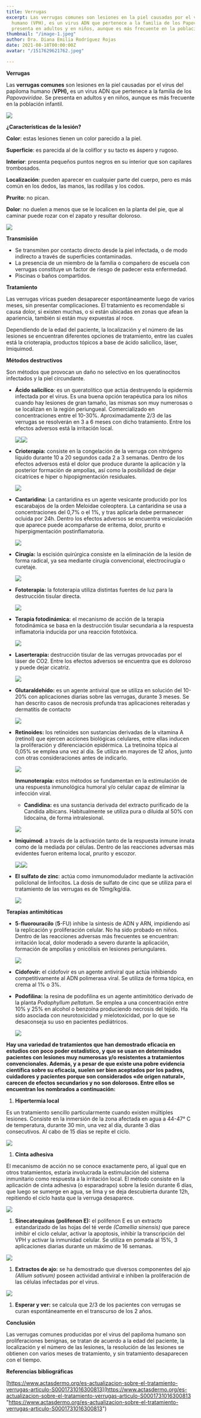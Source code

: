 ```yaml
---
title: Verrugas
excerpt: Las verrugas comunes son lesiones en la piel causadas por el virus del papiloma
  humano (VPH), es un virus ADN que pertenece a la familia de los Papovaviridae. Se
  presenta en adultos y en niños, aunque es más frecuente en la población infantil.
thumbnail: "/image-1.jpeg"
author: Dra. Diana Emilia Rodríguez Rojas
date: 2021-08-18T00:00:00Z
avatar: "/1517629621762.jpeg"

---
```

**Verrugas**

Las **verrugas comunes** son lesiones en la piel causadas por el virus del papiloma humano (**VPH),** es un virus ADN que pertenece a la familia de los _Papovaviridae_. Se presenta en adultos y en niños, aunque es más frecuente en la población infantil.

![](/virus-vph-1024x572.jpeg)

**¿Características de la lesión?**

**Color**: estas lesiones tienen un color parecido a la piel.

**Superficie**: es parecida al de la coliflor y su tacto es áspero y rugoso.

**Interior**: presenta pequeños puntos negros en su interior que son capilares trombosados.

**Localización**: pueden aparecer en cualquier parte del cuerpo, pero es más común en los dedos, las manos, las rodillas y los codos.

**Prurito**: no pican.

**Dolor**: no duelen a menos que se le localicen en la planta del pie, que al caminar puede rozar con el zapato y resultar doloroso.

![](/verrugas_post.jpeg)

**Transmisión**

* Se transmiten por contacto directo desde la piel infectada, o de modo indirecto a través de superficies contaminadas.
* La presencia de un miembro de la familia o compañero de escuela con verrugas constituye un factor de riesgo de padecer esta enfermedad.
* Piscinas o baños compartidos.

**Tratamiento**

Las verrugas víricas pueden desaparecer espontáneamente luego de varios meses, sin presentar complicaciones. El tratamiento es recomendable si causa dolor, si existen muchas, o si están ubicadas en zonas que afean la apariencia, también si están muy expuestas al roce.

Dependiendo de la edad del paciente, la localización y el número de las lesiones se encuentran diferentes opciones de tratamiento, entre las cuales está la crioterapia, productos tópicos a base de ácido salicílico, láser, Imiquimod.

**Métodos destructivos**

Son métodos que provocan un daño no selectivo en los queratinocitos infectados y la piel circundante.

* **Ácido salicílico**: es un queratolítico que actúa destruyendo la epidermis infectada por el virus. Es una buena opción terapéutica para los niños cuando hay lesiones de gran tamaño, las mismas son muy numerosas o se localizan en la región periungueal. Comercializado en concentraciones entre el 10-30%. Aproximadamente 2/3 de las verrugas se resolverán en 3 a 6 meses con dicho tratamiento. Entre los efectos adversos está la irritación local.

  ![](/antiverrugas-isdin-20ml-0.jpeg)![](/captura-de-pantalla-2021-08-18-a-la-s-5-40-10-p-m.png)
* **Crioterapia:** consiste en la congelación de la verruga con nitrógeno líquido durante 10 a 20 segundos cada 2 a 3 semanas. Dentro de los efectos adversos está el dolor que produce durante la aplicación y la posterior formación de ampollas, así como la posibilidad de dejar cicatrices e hiper o hipopigmentación residuales.

  ![](/nitrogeno-liquido.jpeg)
* **Cantaridina:** La cantaridina es un agente vesicante producido por los escarabajos de la orden Meloidae coleoptera. La cantaridina se usa a concentraciones del 0,7% o el 1%, y tras aplicarla debe permanecer ocluida por 24h. Dentro los efectos adversos se encuentra vesiculación que aparece puede acompañarse de eritema, dolor, prurito e hiperpigmentación postinflamatoria.

  ![](/eev69wlwkaa0f0k.jpeg)
* **Cirugía:** la escisión quirúrgica consiste en la eliminación de la lesión de forma radical, ya sea mediante cirugía convencional, electrocirugía o curetaje.

  ![](/electrocirugiar1.jpeg)
* **Fototerapia:** la fototerapia utiliza distintas fuentes de luz para la destrucción tisular directa.

  ![](/istockphoto-182171283-612x612.jpeg)
* **Terapia fotodinámica:** el mecanismo de acción de la terapia fotodinámica se basa en la destrucción tisular secundaria a la respuesta inflamatoria inducida por una reacción fototóxica.

  ![](/fotodinamica.jpeg)
* **Laserterapia:** destrucción tisular de las verrugas provocadas por el láser de CO2. Entre los efectos adversos se encuentra que es doloroso y puede dejar cicatriz.

  ![](/eliminacion-de-verrugas-o-lunares-con-laser-co2-2.jpeg)
* **Glutaraldehído:** es un agente antiviral que se utiliza en solución del 10-20% con aplicaciones diarias sobre las verrugas, durante 3 meses. Se han descrito casos de necrosis profunda tras aplicaciones reiteradas y dermatitis de contacto

  ![](/glutarol.jpeg)
* **Retinoides:** los retinoides son sustancias derivadas de la vitamina A (retinol) que ejercen acciones biológicas celulares, entre ellas inducen la proliferación y diferenciación epidérmica. La tretinoína tópica al 0,05% se emplea una vez al día. Se utiliza en mayores de 12 años, junto con otras consideraciones antes de indicarlo.

  ![](/tretinoina-crema-1.jpeg)

  **Inmunoterapia:** estos métodos se fundamentan en la estimulación de una respuesta inmunológica humoral y/o celular capaz de eliminar la infección viral.
  * **Candidina:** es una sustancia derivada del extracto purificado de la Candida albicans. Habitualmente se utiliza pura o diluida al 50% con lidocaína, de forma intralesional.

  ![](/rtemagicc_84122-photo_01-jpg.jpg)
* **Imiquimod**: a través de la activación tanto de la respuesta inmune innata como de la mediada por células. Dentro de las reacciones adversas más evidentes fueron eritema local, prurito y escozor.

  ![](/aldara-1_3.jpeg)![](/virosupril-crema-x5g.jpeg)
* **El sulfato de zinc**: actúa como inmunomodulador mediante la activación policlonal de linfocitos. La dosis de sulfato de cinc que se utiliza para el tratamiento de las verrugas es de 10mg/kg/día.

  ![](/7706569022929.webp)

**Terapias antimitóticas**

* **5**-**fluorouracilo** (**5**-FU)  inhibe la síntesis de ADN y ARN, impidiendo así la replicación y proliferación celular. No ha sido probado en niños. Dentro de las reacciones adversas más frecuentes se encuentran: irritación local, dolor moderado a severo durante la aplicación, formación de ampollas y onicólisis en lesiones periungulares.

  ![](/efudix-lps-0-5-cut-vag-20-g-cra-0795_1.jpeg)
* **Cidofovir:** el cidofovir es un agente antiviral que actúa inhibiendo competitivamente al ADN polimerasa viral. Se utiliza de forma tópica, en crema al 1% o 3%.
* **Podofilina:** la resina de podofilina es un agente antimitótico derivado de la planta _Podophyllum peltatum_. Se emplea a una concentración entre 10% y 25% en alcohol o benzoína produciendo necrosis del tejido. Ha sido asociada con neurotoxicidad y mielotoxicidad, por lo que se desaconseja su uso en pacientes pediátricos.

  ![](/podofilina_3_1.jpeg)

**Hay una variedad de tratamientos que han demostrado eficacia en estudios con poco poder estadístico, y que se usan en determinados pacientes con lesiones muy numerosas y/o resistentes a tratamientos convencionales. Además, y a pesar de que existe una pobre evidencia científica sobre su eficacia, suelen ser bien aceptados por los padres, cuidadores y pacientes porque son considerados «de origen natural», carecen de efectos secundarios y no son dolorosos. Entre ellos se encuentran los nombrados a continuación:**

1. **Hipertermia local**

Es un tratamiento sencillo particularmente cuando existen múltiples lesiones. Consiste en la inmersión de la zona afectada en agua a 44-47° C de temperatura, durante 30 min, una vez al día, durante 3 días consecutivos. Al cabo de 15 días se repite el ciclo.

![](/3-6.jpeg)

1. **Cinta adhesiva**

El mecanismo de acción no se conoce exactamente pero, al igual que en otros tratamientos, estaría involucrada la estimulación del sistema inmunitario como respuesta a la irritación local. El método consiste en la aplicación de cinta adhesiva (o esparadrapo) sobre la lesión durante 6 días, que luego se sumerge en agua, se lima y se deja descubierta durante 12h, repitiendo el ciclo hasta que la verruga desaparece.

![](/1041-large_default.jpeg)

1. **Sinecatequinas (polifenon E):** el polifenon E es un extracto estandarizado de las hojas del té verde _(Camellia sinensis)_ que parece inhibir el ciclo celular, activar la apoptosis, inhibir la transcripción del VPH y activar la inmunidad celular. Se utiliza en pomada al 15%, 3 aplicaciones diarias durante un máximo de 16 semanas.

![](/camellia-sinensis-flowers-1.jpeg)

1. **Extractos de ajo:** se ha demostrado que diversos componentes del ajo _(Allium sativum)_ poseen actividad antiviral e inhiben la proliferación de las células infectadas por el virus.

![](/ajo-entrero-dientes-de-ajo.jpeg)

1. **Esperar y ver:** se calcula que 2/3 de los pacientes con verrugas se curan espontáneamente en el transcurso de los 2 años.

**Conclusión**

Las verrugas comunes producidas por el virus del papiloma humano son proliferaciones benignas, se tratan de acuerdo a la edad del paciente, la localización y el número de las lesiones, la resolución de las lesiones se obtienen con varios meses de tratamiento, y sin tratamiento desaparecen con el tiempo.

**Referencias bibliográficas**

[https://www.actasdermo.org/es-actualizacion-sobre-el-tratamiento-verrugas-articulo-S0001731016300813](https://www.actasdermo.org/es-actualizacion-sobre-el-tratamiento-verrugas-articulo-S0001731016300813 "https://www.actasdermo.org/es-actualizacion-sobre-el-tratamiento-verrugas-articulo-S0001731016300813")